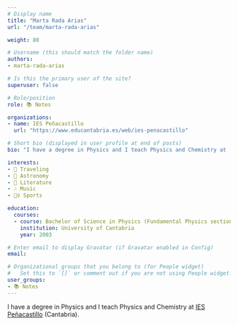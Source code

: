 ```yaml
---
# Display name
title: "Marta Rada Arias"
url: "/team/marta-rada-arias"

weight: 80

# Username (this should match the folder name)
authors:
- marta-rada-arias

# Is this the primary user of the site?
superuser: false

# Role/position
role: 📚 Notes

organizations:
- name: IES Peñacastillo
  url: "https://www.educantabria.es/web/ies-penacastillo"

# Short bio (displayed in user profile at end of posts)
bio: "I have a degree in Physics and I teach Physics and Chemistry at [IES Peñacastillo](https://www.educantabria.es/web/ies-penacastillo) (Cantabria)."

interests:
- 🚐 Traveling
- 🌌 Astronomy
- 📖 Literature
- 🎶 Music
- 🤾‍♀️ Sports

education:
  courses:
  - course: Bachelor of Science in Physics (Fundamental Physics section)
    institution: University of Cantabria
    year: 2003

# Enter email to display Gravatar (if Gravatar enabled in Config)
email:

# Organizational groups that you belong to (for People widget)
#   Set this to `[]` or comment out if you are not using People widget.
user_groups:
- 📚 Notes
---
```


I have a degree in Physics and I teach Physics and Chemistry at [IES Peñacastillo](https://www.educantabria.es/web/ies-penacastillo) (Cantabria).